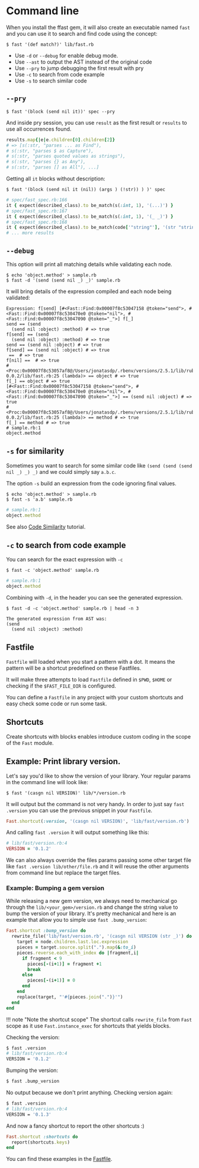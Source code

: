# Command line

When you install the ffast gem, it will also create an executable named `fast` 
and you can use it to search and find code using the concept:

```
$ fast '(def match?)' lib/fast.rb
```

- Use `-d` or `--debug` for enable debug mode.
- Use `--ast` to output the AST instead of the original code
- Use `--pry` to jump debugging the first result with pry
- Use `-c` to search from code example
- Use `-s` to search similar code

## `--pry`

    $ fast '(block (send nil it))' spec --pry

And inside pry session,  you can use `result` as the first result or `results`
to use all occurrences found.

```ruby
results.map{|e|e.children[0].children[2]}
# => [s(:str, "parses ... as Find"),
# s(:str, "parses $ as Capture"),
# s(:str, "parses quoted values as strings"),
# s(:str, "parses {} as Any"),
# s(:str, "parses [] as All"), ...]
```

Getting all `it` blocks without description:

    $ fast '(block (send nil it (nil)) (args ) (!str)) ) )' spec

```ruby
# spec/fast_spec.rb:166
it { expect(described_class).to be_match(s(:int, 1), '(...)') }
# spec/fast_spec.rb:167
it { expect(described_class).to be_match(s(:int, 1), '(_ _)') }
# spec/fast_spec.rb:168
it { expect(described_class).to be_match(code['"string"'], '(str "string")') }
# ... more results
```

## `--debug`

This option will print all matching details while validating each node.

```
$ echo 'object.method' > sample.rb
$ fast -d '(send (send nil _) _)' sample.rb
```

It will bring details of the expression compiled and each node being validated:

```
Expression: f[send] [#<Fast::Find:0x00007f8c53047158 @token="send">, #<Fast::Find:0x00007f8c530470e0 @token="nil">, #<Fast::Find:0x00007f8c53047090 @token="_">] f[_]
send == (send
  (send nil :object) :method) # => true
f[send] == (send
  (send nil :object) :method) # => true
send == (send nil :object) # => true
f[send] == (send nil :object) # => true
 ==  # => true
f[nil] ==  # => true
#<Proc:0x00007f8c53057af8@/Users/jonatasdp/.rbenv/versions/2.5.1/lib/ruby/gems/2.5.0/gems/ffast-0.0.2/lib/fast.rb:25 (lambda)> == object # => true
f[_] == object # => true
[#<Fast::Find:0x00007f8c53047158 @token="send">, #<Fast::Find:0x00007f8c530470e0 @token="nil">, #<Fast::Find:0x00007f8c53047090 @token="_">] == (send nil :object) # => true
#<Proc:0x00007f8c53057af8@/Users/jonatasdp/.rbenv/versions/2.5.1/lib/ruby/gems/2.5.0/gems/ffast-0.0.2/lib/fast.rb:25 (lambda)> == method # => true
f[_] == method # => true
# sample.rb:1
object.method
```

## `-s` for similarity

Sometimes you want to search for some similar code like `(send (send (send nil _) _) _)` and we could simply say `a.b.c`.

The option `-s` build an expression from the code ignoring final values.

    $ echo 'object.method' > sample.rb
    $ fast -s 'a.b' sample.rb

```ruby
# sample.rb:1
object.method
```

See also [Code Similarity](similarity_tutorial.md) tutorial.

## `-c` to search from code example

You can search  for the exact expression with `-c`

    $ fast -c 'object.method' sample.rb

```ruby
# sample.rb:1
object.method
```

Combining with `-d`, in the header you can see the generated expression.

```
$ fast -d -c 'object.method' sample.rb | head -n 3

The generated expression from AST was:
(send
  (send nil :object) :method)
```

## Fastfile

`Fastfile` will loaded when you start a pattern with a dot. It means the pattern
will be a shortcut predefined on these Fastfiles.

It will make three attempts to load `Fastfile` defined in `$PWD`, `$HOME` or
checking if the `$FAST_FILE_DIR` is configured.

You can define a `Fastfile` in any project with your custom shortcuts and easy
check some code or run some task.


## Shortcuts

Create shortcuts with blocks enables introduce custom coding in
the scope of the `Fast` module.

## Example: Print library version.

Let's say you'd like to show the version of your library. Your regular params
in the command line will look like:

    $ fast '(casgn nil VERSION)' lib/*/version.rb

It will output but the command is not very handy. In order to just say `fast .version`
you can use the previous snippet in your `Fastfile`.

```ruby
Fast.shortcut(:version, '(casgn nil VERSION)', 'lib/fast/version.rb')
```

And calling `fast .version` it will output something like this:

```ruby
# lib/fast/version.rb:4
VERSION = '0.1.2'
```

We can also always override the files params passing some other target file
like `fast .version lib/other/file.rb` and it will reuse the other arguments
from command line but replace the target files.

### Example: Bumping a gem version

While releasing a new gem version, we always need to mechanical go through the
`lib/<your_gem>/version.rb` and change the string value to bump the version
of your library. It's pretty mechanical and here is an example that allow you 
to simple use `fast .bump_version`:

```ruby
Fast.shortcut :bump_version do
  rewrite_file('lib/fast/version.rb', '(casgn nil VERSION (str _)') do |node|
    target = node.children.last.loc.expression
    pieces = target.source.split(".").map(&:to_i)
    pieces.reverse.each_with_index do |fragment,i|
      if fragment < 9
        pieces[-(i+1)] = fragment +1
        break
      else
        pieces[-(i+1)] = 0
      end
    end
    replace(target, "'#{pieces.join(".")}'")
  end
end
```

!!! note "Note the shortcut scope"
    The shortcut calls `rewrite_file` from `Fast` scope as it use
    `Fast.instance_exec` for shortcuts that yields blocks.

Checking the version:

```bash
$ fast .version                                                                                                                                                                                                                            13:58:40
# lib/fast/version.rb:4
VERSION = '0.1.2'
```
Bumping the version:

```bash
$ fast .bump_version                                                                                                                                                                                                                       13:58:43
```

No output because we don't print anything. Checking version again:

```bash
$ fast .version                                                                                                                                                                                                                            13:58:54
# lib/fast/version.rb:4
VERSION = '0.1.3'
```

And now a fancy shortcut to report the other shortcuts :)

```ruby
Fast.shortcut :shortcuts do
  report(shortcuts.keys)
end
```

You can find these examples in the [Fastfile](https://github.com/jonatas/fast/tree/master/Fastfile).

